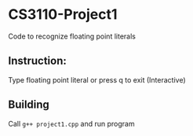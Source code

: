 # CS3110-Project1
Code to recognize floating point literals

## Instruction:
Type floating point literal or press q to exit (Interactive)

## Building
Call ``` g++ project1.cpp ``` and run program
